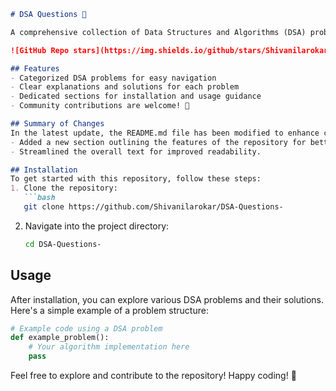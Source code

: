```markdown
# DSA Questions 🤖

A comprehensive collection of Data Structures and Algorithms (DSA) problems to help developers and learners practice and enhance their coding skills through a variety of algorithmic challenges.

![GitHub Repo stars](https://img.shields.io/github/stars/Shivanilarokar/DSA-Questions-) ![GitHub forks](https://img.shields.io/github/forks/Shivanilarokar/DSA-Questions-) ![GitHub issues](https://img.shields.io/github/issues/Shivanilarokar/DSA-Questions-)

## Features
- Categorized DSA problems for easy navigation
- Clear explanations and solutions for each problem
- Dedicated sections for installation and usage guidance
- Community contributions are welcome! 🤝

## Summary of Changes
In the latest update, the README.md file has been modified to enhance clarity and organization. The following changes were made:
- Added a new section outlining the features of the repository for better visibility.
- Streamlined the overall text for improved readability.

## Installation
To get started with this repository, follow these steps:
1. Clone the repository:
   ```bash
   git clone https://github.com/Shivanilarokar/DSA-Questions-
   ```
2. Navigate into the project directory:
   ```bash
   cd DSA-Questions-
   ```

## Usage
After installation, you can explore various DSA problems and their solutions. Here's a simple example of a problem structure:

```python
# Example code using a DSA problem
def example_problem():
    # Your algorithm implementation here
    pass
```

Feel free to explore and contribute to the repository! Happy coding! 🚀
```